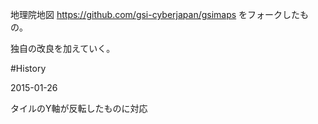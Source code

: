 地理院地図 https://github.com/gsi-cyberjapan/gsimaps をフォークしたもの。

独自の改良を加えていく。


#History

2015-01-26

タイルのY軸が反転したものに対応

